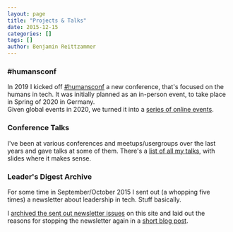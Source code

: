 ```yaml
---
layout: page
title: "Projects & Talks"
date: 2015-12-15
categories: []
tags: []
author: Benjamin Reittzammer
---
```


### #humansconf

In 2019 I kicked off [#humansconf](https://www.humansconf.org/) a new conference, that's focused on the humans in tech. It was initially planned as an in-person event, to take place in Spring of 2020 in Germany.  
Given global events in 2020, we turned it into a [series of online events](https://www.humansconf.org/events/).


### Conference Talks

I've been at various conferences and meetups/usergroups over the last years and gave talks at some of them. There's a [list of all my talks](/speaking/), with slides where it makes sense.


### Leader's Digest Archive

For some time in September/October 2015 I sent out (a whopping five times) a newsletter about leadership in tech. Stuff basically.

I [archived the sent out newsletter issues](/leaders-digest-archive/) on this site and laid out the reasons for stopping the newsletter again in a [short blog post](https://squeakyvessel.com/2015/12/15/farewell-leaders-digest/).
